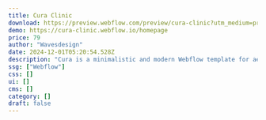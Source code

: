 ```yaml
---
title: Cura Clinic
download: https://preview.webflow.com/preview/cura-clinic?utm_medium=preview_link&utm_source=designer&utm_content=cura-clinic&preview=c905a0c0dad3fa4d185690fa9d1e98ea&locale=en&workflow=preview
demo: https://cura-clinic.webflow.io/homepage
price: 79
author: "Wavesdesign"
date: 2024-12-01T05:20:54.528Z
description: "Cura is a minimalistic and modern Webflow template for aesthetic and other clinics, featuring amazing animations and a robust CMS."
ssg: ["Webflow"]
css: []
ui: []
cms: []
category: []
draft: false
---
```

